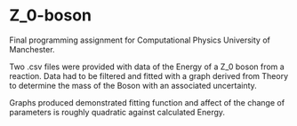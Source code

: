 # Z_0-boson
Final programming assignment for Computational Physics University of Manchester.

Two .csv files were provided with data of the Energy of a Z_0 boson from a reaction. 
Data had to be filtered and fitted with a graph derived from Theory to determine the mass of the Boson with an associated uncertainty.

Graphs produced demonstrated fitting function and affect of the change of parameters is roughly quadratic against calculated Energy.

